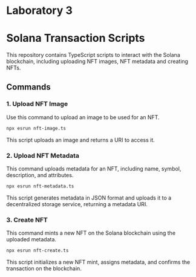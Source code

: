 # Laboratory 3
# Solana Transaction Scripts

This repository contains TypeScript scripts to interact with the Solana blockchain, including uploading NFT images, NFT metadata and creating NFTs.

## Commands

### 1. Upload NFT Image

Use this command to upload an image to be used for an NFT.

```bash
npx esrun nft-image.ts
```
This script uploads an image and returns a URI to access it.

### 2. Upload NFT Metadata

This command uploads metadata for an NFT, including name, symbol, description, and attributes.

```bash
npx esrun nft-metadata.ts
```

This script generates metadata in JSON format and uploads it to a decentralized storage service, returning a metadata URI.

### 3. Create NFT

This command mints a new NFT on the Solana blockchain using the uploaded metadata.

```bash
npx esrun nft-create.ts
```

This script initializes a new NFT mint, assigns metadata, and confirms the transaction on the blockchain.